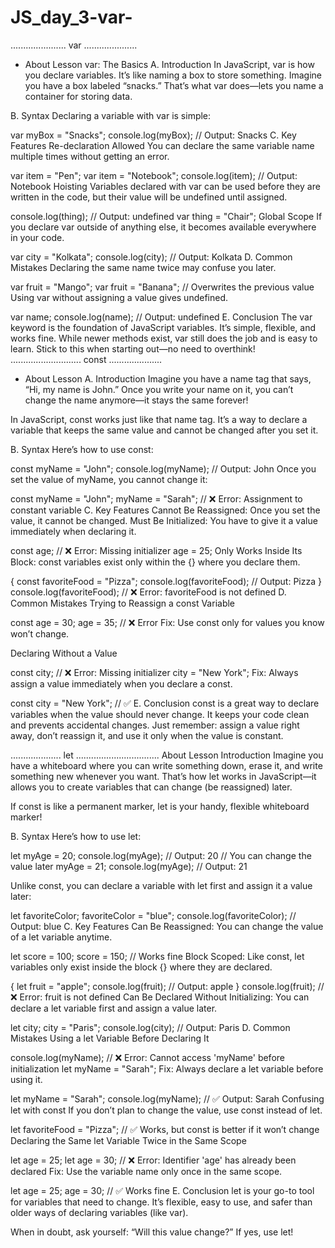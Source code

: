# JS_day_3-var-
...................... var .....................
- About Lesson
var: The Basics
A. Introduction
In JavaScript, var is how you declare variables. It’s like naming a box to store something. Imagine you have a box labeled “snacks.” That’s what var does—lets you name a container for storing data.

B. Syntax
Declaring a variable with var is simple:

var myBox = "Snacks";
console.log(myBox); // Output: Snacks
C. Key Features
Re-declaration Allowed
You can declare the same variable name multiple times without getting an error.

var item = "Pen";
var item = "Notebook";
console.log(item); // Output: Notebook
Hoisting
Variables declared with var can be used before they are written in the code, but their value will be undefined until assigned.

console.log(thing); // Output: undefined
var thing = "Chair";
Global Scope
If you declare var outside of anything else, it becomes available everywhere in your code.

var city = "Kolkata";
console.log(city); // Output: Kolkata
D. Common Mistakes
Declaring the same name twice may confuse you later.

var fruit = "Mango";
var fruit = "Banana"; // Overwrites the previous value
Using var without assigning a value gives undefined.

var name;
console.log(name); // Output: undefined
E. Conclusion
The var keyword is the foundation of JavaScript variables. It’s simple, flexible, and works fine. While newer methods exist, var still does the job and is easy to learn. Stick to this when starting out—no need to overthink!
............................ const .....................
- About Lesson
A. Introduction
Imagine you have a name tag that says, “Hi, my name is John.” Once you write your name on it, you can’t change the name anymore—it stays the same forever!

In JavaScript, const works just like that name tag. It’s a way to declare a variable that keeps the same value and cannot be changed after you set it.

B. Syntax
Here’s how to use const:

const myName = "John";
console.log(myName); // Output: John
Once you set the value of myName, you cannot change it:

const myName = "John";
myName = "Sarah"; // ❌ Error: Assignment to constant variable
C. Key Features
Cannot Be Reassigned: Once you set the value, it cannot be changed.
Must Be Initialized: You have to give it a value immediately when declaring it.
 
const age; // ❌ Error: Missing initializer
age = 25;
Only Works Inside Its Block: const variables exist only within the {} where you declare them.
 
{
    const favoriteFood = "Pizza";
    console.log(favoriteFood); // Output: Pizza
}
console.log(favoriteFood); // ❌ Error: favoriteFood is not defined
D. Common Mistakes
Trying to Reassign a const Variable

 
const age = 30;
age = 35; // ❌ Error
Fix: Use const only for values you know won’t change.

Declaring Without a Value

 
const city; // ❌ Error: Missing initializer
city = "New York";
Fix: Always assign a value immediately when you declare a const.

 
const city = "New York"; // ✅
E. Conclusion
const is a great way to declare variables when the value should never change. It keeps your code clean and prevents accidental changes. Just remember: assign a value right away, don’t reassign it, and use it only when the value is constant.

.................... let .................................
About Lesson
Introduction
Imagine you have a whiteboard where you can write something down, erase it, and write something new whenever you want. That’s how let works in JavaScript—it allows you to create variables that can change (be reassigned) later.

If const is like a permanent marker, let is your handy, flexible whiteboard marker!

B. Syntax
Here’s how to use let:

let myAge = 20;
console.log(myAge); // Output: 20
// You can change the value later
myAge = 21;
console.log(myAge); // Output: 21

Unlike const, you can declare a variable with let first and assign it a value later:

let favoriteColor;
favoriteColor = "blue";
console.log(favoriteColor); // Output: blue
C. Key Features
Can Be Reassigned: You can change the value of a let variable anytime.

 
let score = 100;
score = 150; // Works fine
Block Scoped: Like const, let variables only exist inside the block {} where they are declared.

 
{
    let fruit = "apple";
    console.log(fruit); // Output: apple
}
console.log(fruit); // ❌ Error: fruit is not defined
Can Be Declared Without Initializing: You can declare a let variable first and assign a value later.

 
let city;
city = "Paris";
console.log(city); // Output: Paris
D. Common Mistakes
Using a let Variable Before Declaring It

 
console.log(myName); // ❌ Error: Cannot access 'myName' before initialization
let myName = "Sarah";
Fix: Always declare a let variable before using it.

 
let myName = "Sarah";
console.log(myName); // ✅ Output: Sarah
Confusing let with const
If you don’t plan to change the value, use const instead of let.

 
let favoriteFood = "Pizza"; // ✅ Works, but const is better if it won’t change
Declaring the Same let Variable Twice in the Same Scope

 
let age = 25;
let age = 30; // ❌ Error: Identifier 'age' has already been declared
Fix: Use the variable name only once in the same scope.

 
let age = 25;
age = 30; // ✅ Works fine
E. Conclusion
let is your go-to tool for variables that need to change. It’s flexible, easy to use, and safer than older ways of declaring variables (like var).

When in doubt, ask yourself: “Will this value change?” If yes, use let!